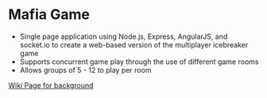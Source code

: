 # Mafia Game
- Single page application using Node.js, Express, AngularJS, and socket.io to create a web-based version of the multiplayer icebreaker game
- Supports concurrent game play through the use of different game rooms
- Allows groups of 5 - 12 to play per room

[Wiki Page for background](https://en.wikipedia.org/wiki/Mafia_(party_game))
